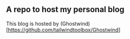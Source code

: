 ## A repo to host my personal blog

This blog is hosted by (Ghostwind)[https://github.com/tailwindtoolbox/Ghostwind] 
